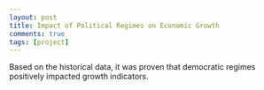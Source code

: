 ```yaml
---
layout: post
title: Impact of Political Regimes on Economic Growth
comments: true
tags: [project]
---
```


Based on the historical data, it was proven that democratic regimes positively impacted growth indicators.

<!-- <a href="/Master_Thesis.pdf" target="_blank"> Thesis Report</a> |
<a href="/Final_Talk.pdf" target="_blank"> Thesis Defense</a> |
<a href="https://swc.rwth-aachen.de/theses/investigating-quality-attributes-and-best-practices-of-microservices-architectures/" target="_blank"> Web Link</a> -->